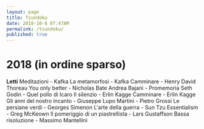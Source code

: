```yaml
---
layout: page
title: Tsundoku
date: 2018-10-8 07:47AM
permalink: /tsundoku/
published: true
---
```


# 2018 (in ordine sparso)

**Letti**
Meditazioni - Kafka
La metamorfosi - Kafka
Camminare - Henry David Thoreau
You only better - Nicholas Bate
Andrea Bajani - Promemoria
Seth Godin - Quel pollo di Icaro
Il silenzio - Erlin Kagge
Camminare  - Erlin Kagge
Gli anni del nostro incanto - Giuseppe Lupo
Martini - Pietro Grossi
Le persiane verdi - Georges Simenon
L'arte della guerra - Sun Tzu
Essentialism - Greg McKeown
Il pomeriggio di un piastrellista - Lars Gustaffson
Bassa risoluzione - Massimo Mantellini